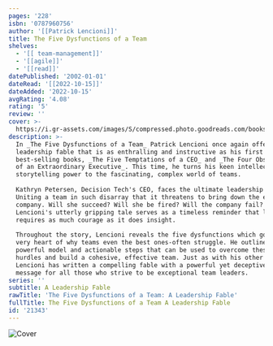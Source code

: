 ```yaml
---
pages: '228'
isbn: '0787960756'
author: '[[Patrick Lencioni]]'
title: The Five Dysfunctions of a Team
shelves:
  - '[[ team-management]]'
  - '[[agile]]'
  - '[[read]]'
datePublished: '2002-01-01'
dateRead: '[[2022-10-15]]'
dateAdded: '2022-10-15'
avgRating: '4.08'
rating: '5'
review: ''
cover: >-
  https://i.gr-assets.com/images/S/compressed.photo.goodreads.com/books/1400841022l/21343.jpg
description: >-
  In _The Five Dysfunctions of a Team_ Patrick Lencioni once again offers a
  leadership fable that is as enthralling and instructive as his first two
  best-selling books, _The Five Temptations of a CEO_ and _The Four Obsessions
  of an Extraordinary Executive_. This time, he turns his keen intellect and
  storytelling power to the fascinating, complex world of teams.  
    
  Kathryn Petersen, Decision Tech's CEO, faces the ultimate leadership crisis:
  Uniting a team in such disarray that it threatens to bring down the entire
  company. Will she succeed? Will she be fired? Will the company fail?
  Lencioni's utterly gripping tale serves as a timeless reminder that leadership
  requires as much courage as it does insight.  
    
  Throughout the story, Lencioni reveals the five dysfunctions which go to the
  very heart of why teams even the best ones-often struggle. He outlines a
  powerful model and actionable steps that can be used to overcome these common
  hurdles and build a cohesive, effective team. Just as with his other books,
  Lencioni has written a compelling fable with a powerful yet deceptively simple
  message for all those who strive to be exceptional team leaders.
series: ''
subtitle: A Leadership Fable
rawTitle: 'The Five Dysfunctions of a Team: A Leadership Fable'
fullTitle: The Five Dysfunctions of a Team A Leadership Fable
id: '21343'
---
```

![Cover](https:&#x2F;&#x2F;i.gr-assets.com&#x2F;images&#x2F;S&#x2F;compressed.photo.goodreads.com&#x2F;books&#x2F;1400841022l&#x2F;21343.jpg)

